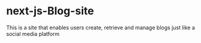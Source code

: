 # next-js-Blog-site
This is a site that enables users create, retrieve and manage blogs just like a social media platform
